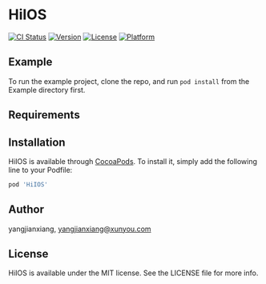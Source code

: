 # HiIOS

[![CI Status](https://img.shields.io/travis/yangjianxiang/HiIOS.svg?style=flat)](https://travis-ci.org/yangjianxiang/HiIOS)
[![Version](https://img.shields.io/cocoapods/v/HiIOS.svg?style=flat)](https://cocoapods.org/pods/HiIOS)
[![License](https://img.shields.io/cocoapods/l/HiIOS.svg?style=flat)](https://cocoapods.org/pods/HiIOS)
[![Platform](https://img.shields.io/cocoapods/p/HiIOS.svg?style=flat)](https://cocoapods.org/pods/HiIOS)

## Example

To run the example project, clone the repo, and run `pod install` from the Example directory first.

## Requirements

## Installation

HiIOS is available through [CocoaPods](https://cocoapods.org). To install
it, simply add the following line to your Podfile:

```ruby
pod 'HiIOS'
```

## Author

yangjianxiang, yangjianxiang@xunyou.com

## License

HiIOS is available under the MIT license. See the LICENSE file for more info.
